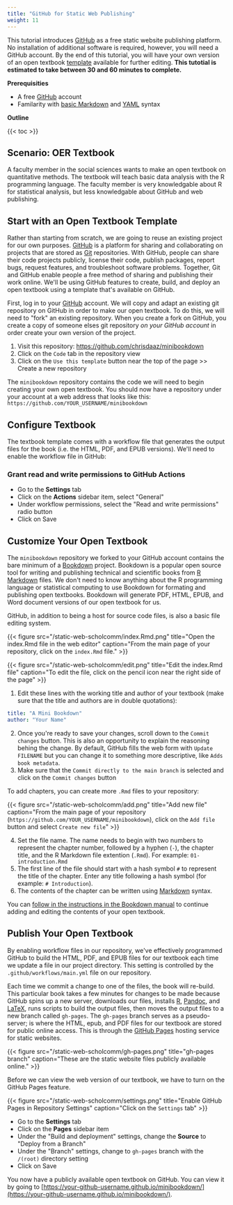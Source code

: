 ```yaml
---
title: "GitHub for Static Web Publishing"
weight: 11
---
```


This tutorial introduces [GitHub](https://github.com/) as a free static website publishing platform. No installation of additional software is required, however, you will need a GitHub account. By the end of this tutorial, you will have your own version of an open textbook [template](https://bookdown.org/yihui/bookdown-demo/) available for further editing. **This tutotial is estimated to take between 30 and 60 minutes to complete.**

**Prerequisities**

- A free [GitHub](https://github.com/) account
- Familarity with [basic Markdown](https://bookdown.org/yihui/bookdown/markdown-syntax.html) and [YAML](https://bookdown.org/yihui/bookdown/r-markdown.html#r-markdown) syntax

**Outline**

{{< toc >}}

## Scenario: OER Textbook

A faculty member in the social sciences wants to make an open textbook on quantitative methods. The textbook will teach basic data analysis with the R programming language. The faculty member is very knowledgable about R for statistical analysis, but less knowledgable about GitHub and web publishing.

## Start with an Open Textbook Template

Rather than starting from scratch, we are going to reuse an existing project for our own purposes. [GitHub](https://github.com) is a platform for sharing and collaborating on projects that are stored as [Git](https://git-scm.com/) repositories. With GitHub, people can share their code projects publicly, license their code, publish packages, report bugs, request features, and troubleshoot software problems. Together, Git and GitHub enable people a free method of sharing and publishing their work online. We'll be using GitHub features to create, build, and deploy an open textbook using a template that's available on GitHub.

First, log in to your [GitHub](https://github.com) account. We will copy and adapt an existing git repository on GitHub in order to make our open textbook. To do this, we will need to "fork" an existing repository. When you create a fork on GitHub, you create a copy of someone elses git repository _on your GitHub account_ in order create your own version of the project.

1. Visit this repository: https://github.com/chrisdaaz/minibookdown
2. Click on the `Code` tab in the repository view
3. Click on the `Use this template` button near the top of the page >> Create a new repository

The `minibookdown` repository contains the code we will need to begin creating your own open textbook. You should now have a repository under your account at a web address that looks like this: `https://github.com/YOUR_USERNAME/minibookdown`

## Configure Textbook 

The textbook template comes with a workflow file that generates the output files for the book (i.e. the HTML, PDF, and EPUB versions). We'll need to enable the workflow file in GitHub:

### Grant read and write permissions to GitHub Actions

- Go to the **Settings** tab
- Click on the **Actions** sidebar item, select "General"
- Under workflow permissions, select the "Read and write permissions" radio button
- Click on Save

## Customize Your Open Textbook

The `minibookdown` repository we forked to your GitHub account contains the bare minimum of a [Bookdown](https://bookdown.org) project. Bookdown is a popular open source tool for writing and publishing technical and scientific books from [R Markdown](https://rmarkdown.rstudio.com/) files. We don't need to know anything about the R programming language or statistical computing to use Bookdown for formating and publishing open textbooks. Bookdown will generate PDF, HTML, EPUB, and Word document versions of our open textbook for us.

GitHub, in addition to being a host for source code files, is also a basic file editing system. 

{{< figure src="/static-web-scholcomm/index.Rmd.png" title="Open the index.Rmd file in the web editor" caption="From the main page of your repository, click on the `index.Rmd` file." >}}

{{< figure src="/static-web-scholcomm/edit.png" title="Edit the index.Rmd file" caption="To edit the file, click on the pencil icon near the right side of the page" >}}

1. Edit these lines with the working title and author of your textbook (make sure that the title and authors are in double quotations):

```yaml
title: "A Mini Bookdown"
author: "Your Name"
```
2. Once you're ready to save your changes, scroll down to the `Commit changes` button. This is also an opportunity to explain the reasoning behing the change. By default, GitHub fills the web form with `Update FILENAME` but you can change it to something more descriptive, like `Adds book metadata`. 
3. Make sure that the `Commit directly to the main branch` is selected and click on the `Commit changes` button

To add chapters, you can create more `.Rmd` files to your repository:

{{< figure src="/static-web-scholcomm/add.png" title="Add new file" caption="From the main page of your repository (`https://github.com/YOUR_USERNAME/minibookdown`), click on the `Add file` button and select `Create new file`" >}}

4. Set the file name. The name needs to begin with two numbers to represent the chapter number, followed by a hyphen (`-`), the chapter title, and the R Markdown file extention (`.Rmd`). For example: `01-introduction.Rmd`
5. The first line of the file should start with a hash symbol `#` to represent the title of the chapter. Enter any title following a hash symbol (for example: `# Introduction`).
6. The contents of the chapter can be written using [Markdown](https://www.markdownguide.org/basic-syntax/) syntax. 

You can [follow in the instructions in the Bookdown manual](https://bookdown.org/yihui/bookdown/usage.html) to continue adding and editing the contents of your open textbook.

## Publish Your Open Textbook

By enabling workflow files in our repository, we've effectively programmed GitHub to build the HTML, PDF, and EPUB files for our textbook each time we update a file in our project directory. This setting is controlled by the `.github/workflows/main.yml` file on our repository. 

Each time we commit a change to one of the files, the book will re-build. This particular book takes a few minutes for changes to be made because GitHub spins up a new server, downloads our files, installs [R](https://www.r-project.org/about.html), [Pandoc](https://pandoc.org/), and [LaTeX](https://yihui.org/tinytex/), runs scripts to build the output files, then moves the output files to a new branch called `gh-pages`. The `gh-pages` branch serves as a pseudo-server; is where the HTML, epub, and PDF files for our textbook are stored for public online access. This is through the [GitHub Pages](https://pages.github.com/) hosting service for static websites.

{{< figure src="/static-web-scholcomm/gh-pages.png" title="gh-pages branch" caption="These are the static website files publicly available online." >}}

Before we can view the web version of our textbook, we have to turn on the GitHub Pages feature.

{{< figure src="/static-web-scholcomm/settings.png" title="Enable GitHub Pages in Repository Settings" caption="Click on the `Settings` tab" >}}

- Go to the **Settings** tab
- Click on the **Pages** sidebar item
- Under the "Build and deployment" settings, change the **Source** to "Deploy from a Branch"
- Under the "Branch" settings, change to `gh-pages` branch with the `/(root)` directory setting
- Click on Save

You now have a publicly available open textbook on GitHub. You can view it by going to [https://your-github-username.github.io/minibookdown/](https://your-github-username.github.io/minibookdown/).
